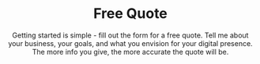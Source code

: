 ---
layout: free-quote
title: Free Quote
subtitle: >-
  Getting started is simple - fill out the form for a free quote. Tell me about your business, your goals, and what you envision for your digital presence. The more info you give, the more accurate the quote will be.
seo:
  title: Free Web Design Quote | Oak Island Designs
  description: >-
    Take the first step towards a stellar online presence. Request a free quote from Oak Island Designs for your web design and digital needs today.
permalink: /free-quote/
---